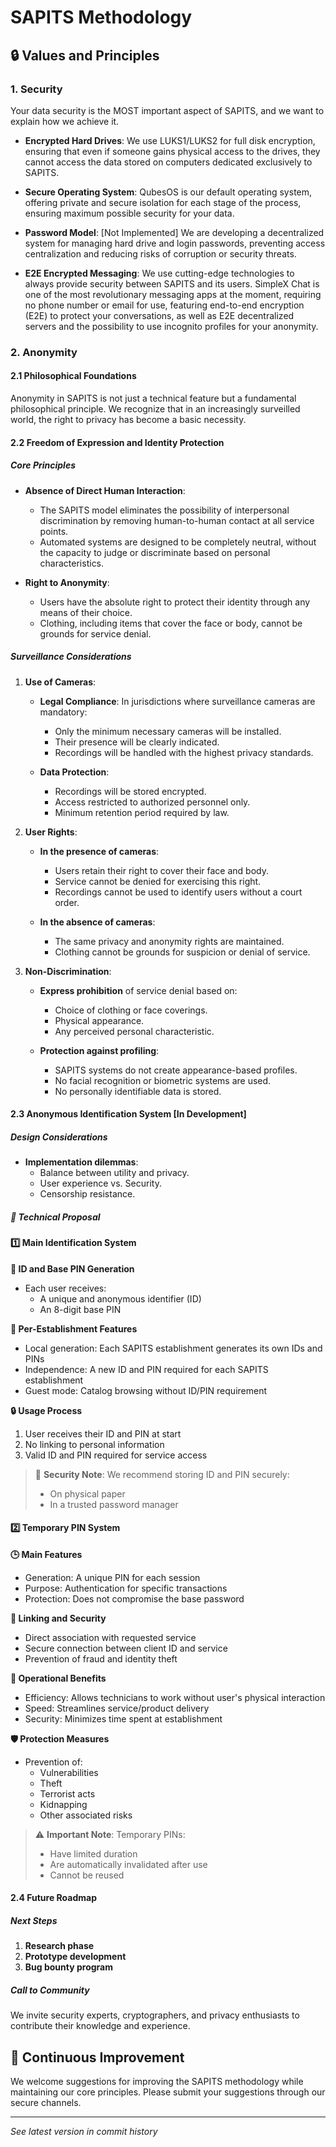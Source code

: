# SAPITS Methodology

## 🔒 Values and Principles

### 1. Security
Your data security is the MOST important aspect of SAPITS, and we want to explain how we achieve it.

- **Encrypted Hard Drives**: We use LUKS1/LUKS2 for full disk encryption, ensuring that even if someone gains physical access to the drives, they cannot access the data stored on computers dedicated exclusively to SAPITS.

- **Secure Operating System**: QubesOS is our default operating system, offering private and secure isolation for each stage of the process, ensuring maximum possible security for your data.

- **Password Model**: [Not Implemented] We are developing a decentralized system for managing hard drive and login passwords, preventing access centralization and reducing risks of corruption or security threats.

- **E2E Encrypted Messaging**: We use cutting-edge technologies to always provide security between SAPITS and its users. SimpleX Chat is one of the most revolutionary messaging apps at the moment, requiring no phone number or email for use, featuring end-to-end encryption (E2E) to protect your conversations, as well as E2E decentralized servers and the possibility to use incognito profiles for your anonymity.

### 2. Anonymity

#### 2.1 Philosophical Foundations
Anonymity in SAPITS is not just a technical feature but a fundamental philosophical principle. We recognize that in an increasingly surveilled world, the right to privacy has become a basic necessity.

#### 2.2 Freedom of Expression and Identity Protection

##### Core Principles
- **Absence of Direct Human Interaction**:
  - The SAPITS model eliminates the possibility of interpersonal discrimination by removing human-to-human contact at all service points.
  - Automated systems are designed to be completely neutral, without the capacity to judge or discriminate based on personal characteristics.

- **Right to Anonymity**:
  - Users have the absolute right to protect their identity through any means of their choice.
  - Clothing, including items that cover the face or body, cannot be grounds for service denial.

##### Surveillance Considerations

1. **Use of Cameras**:
   - **Legal Compliance**: In jurisdictions where surveillance cameras are mandatory:
     - Only the minimum necessary cameras will be installed.
     - Their presence will be clearly indicated.
     - Recordings will be handled with the highest privacy standards.
   
   - **Data Protection**:
     - Recordings will be stored encrypted.
     - Access restricted to authorized personnel only.
     - Minimum retention period required by law.

2. **User Rights**:
   - **In the presence of cameras**:
     - Users retain their right to cover their face and body.
     - Service cannot be denied for exercising this right.
     - Recordings cannot be used to identify users without a court order.

   - **In the absence of cameras**:
     - The same privacy and anonymity rights are maintained.
     - Clothing cannot be grounds for suspicion or denial of service.

3. **Non-Discrimination**:
   - **Express prohibition** of service denial based on:
     - Choice of clothing or face coverings.
     - Physical appearance.
     - Any perceived personal characteristic.

   - **Protection against profiling**:
     - SAPITS systems do not create appearance-based profiles.
     - No facial recognition or biometric systems are used.
     - No personally identifiable data is stored.

#### 2.3 Anonymous Identification System [In Development]

##### Design Considerations
- **Implementation dilemmas**:
  - Balance between utility and privacy.
  - User experience vs. Security.
  - Censorship resistance.

##### 🔐 Technical Proposal

#### 1️⃣ Main Identification System

**🎫 ID and Base PIN Generation**
- Each user receives:
  - A unique and anonymous identifier (ID)
  - An 8-digit base PIN
  
**🏪 Per-Establishment Features**
- Local generation: Each SAPITS establishment generates its own IDs and PINs
- Independence: A new ID and PIN required for each SAPITS establishment
- Guest mode: Catalog browsing without ID/PIN requirement

**🔒 Usage Process**
1. User receives their ID and PIN at start
2. No linking to personal information
3. Valid ID and PIN required for service access

> 📝 **Security Note**: We recommend storing ID and PIN securely:
> - On physical paper
> - In a trusted password manager

#### 2️⃣ Temporary PIN System

**🕒 Main Features**
- Generation: A unique PIN for each session
- Purpose: Authentication for specific transactions
- Protection: Does not compromise the base password

**🔗 Linking and Security**
- Direct association with requested service
- Secure connection between client ID and service
- Prevention of fraud and identity theft

**💼 Operational Benefits**
- Efficiency: Allows technicians to work without user's physical interaction
- Speed: Streamlines service/product delivery
- Security: Minimizes time spent at establishment

**🛡️ Protection Measures**
- Prevention of:
  - Vulnerabilities
  - Theft
  - Terrorist acts
  - Kidnapping
  - Other associated risks

> ⚠️ **Important Note**: Temporary PINs:
> - Have limited duration
> - Are automatically invalidated after use
> - Cannot be reused

#### 2.4 Future Roadmap

##### Next Steps
1. **Research phase**
2. **Prototype development**
3. **Bug bounty program**

##### Call to Community
We invite security experts, cryptographers, and privacy enthusiasts to contribute their knowledge and experience.

## 🔄 Continuous Improvement

We welcome suggestions for improving the SAPITS methodology while maintaining our core principles. Please submit your suggestions through our secure channels.

---
*See latest version in commit history*
